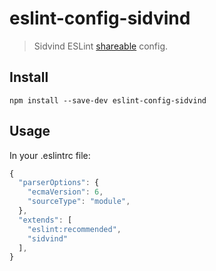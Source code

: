 # eslint-config-sidvind

> Sidvind ESLint [shareable](http://eslint.org/docs/developer-guide/shareable-configs.html) config.

## Install
```
npm install --save-dev eslint-config-sidvind
```

## Usage
In your .eslintrc file:
```javascript
{
  "parserOptions": {
    "ecmaVersion": 6,
    "sourceType": "module",
  },
  "extends": [
    "eslint:recommended",
    "sidvind"
  ],
}
```
